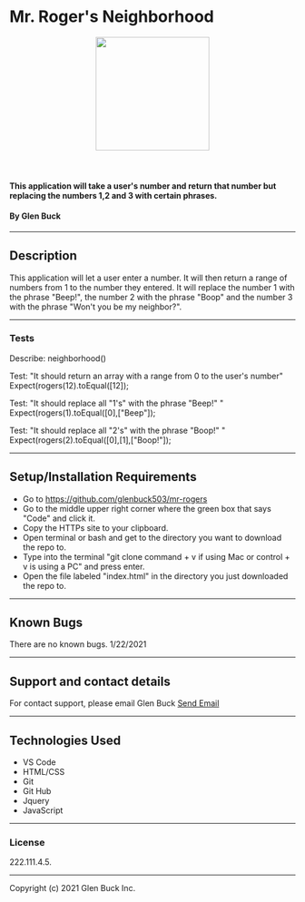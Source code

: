 # Mr. Roger's Neighborhood

<div align="center">
<img src="https://github.com/glenbuck503.png" width="200px" height="auto" >
</div>
<br>
<br>

#### This application will take a user's number and return that number but replacing the numbers 1,2 and 3 with certain phrases.

#### By Glen Buck

<hr>

## Description

This application will let a user enter a number. It will then return a range of numbers from 1 to the number they entered. It will replace the number 1 with the phrase "Beep!", the number 2 with the phrase "Boop" and the number 3 with the phrase "Won't you be my neighbor?".

<hr>

### Tests

Describe: neighborhood()

Test: "It should return an array with a range from 0 to the user's number"
Expect(rogers(12).toEqual([12]);

Test: "It should replace all "1's" with the phrase "Beep!" "
Expect(rogers(1).toEqual([0],["Beep"]);

Test: "It should replace all "2's" with the phrase "Boop!" "
Expect(rogers(2).toEqual([0],[1],["Boop!"]);

<hr>

## Setup/Installation Requirements

- Go to https://github.com/glenbuck503/mr-rogers
- Go to the middle upper right corner where the green box that says "Code" and click it.
- Copy the HTTPs site to your clipboard.
- Open terminal or bash and get to the directory you want to download the repo to.
- Type into the terminal "git clone command + v if using Mac or control + v is using a PC" and press enter.
- Open the file labeled "index.html" in the directory you just downloaded the repo to.
<hr>

## Known Bugs

There are no known bugs. 1/22/2021

<hr>

## Support and contact details

For contact support, please email Glen Buck <a href = "mailto: glenbuck@gamil.com">Send Email</a>

<hr>

## Technologies Used

- VS Code
- HTML/CSS
- Git
- Git Hub
- Jquery
- JavaScript
<hr>

### License

222.111.4.5.

<hr>

Copyright (c) 2021 Glen Buck Inc.
